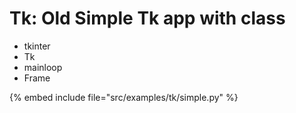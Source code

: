 # Tk: Old Simple Tk app with class

* tkinter
* Tk
* mainloop
* Frame

{% embed include file="src/examples/tk/simple.py" %}



